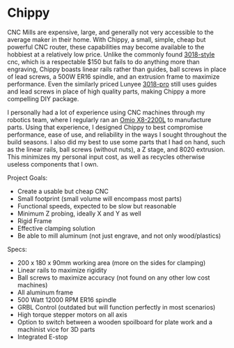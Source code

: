 # Chippy
CNC Mills are expensive, large, and generally not very accessible to the average maker in their home. With Chippy, a small, simple, cheap but powerful CNC router, these capabilities may become available to the hobbiest at a relatively low price. Unlike the commonly found [3018-style](https://a.co/d/4NDyeWJ) cnc, which is a respectable $150 but fails to do anything more than engraving, Chippy boasts linear rails rather than guides, ball screws in place of lead screws, a 500W ER16 spindle, and an extrusion frame to maximize performance. Even the similarly priced Lunyee [3018-pro](https://a.co/d/8d0D7FV) still uses guides and lead screws in place of high quality parts, making Chippy a more compelling DIY package.

I personally had a lot of experience using CNC machines through my robotics team, where I regularly ran an [Omio X8-2200L](https://www.omiocnc.com/products/x8-series/x8-2200l-usb-cnc-desktop-engraver.html) to manufacture parts. Using that experience, I designed Chippy to best compromise performance, ease of use, and reliability in the ways I sought throughout the build seasons. I also did my best to use some parts that I had on hand, such as the linear rails, ball screws (without nuts), a Z stage, and 8020 extrusion. This minimizes my personal input cost, as well as recycles otherwise useless components that I own.

Project Goals:
 - Create a usable but cheap CNC
 - Small footprint (small volume will encompass most parts)
 - Functional speeds, expected to be slow but reasonable
 - Minimum Z probing, ideally X and Y as well
 - Rigid Frame
 - Effective clamping solution
 - Be able to mill aluminum (not just engrave, and not only wood/plastics)

Specs:
- 200 x 180 x 90mm working area (more on the sides for clamping)
- Linear rails to maximize rigidity
- Ball screws to maximize accuracy (not found on any other low cost machines)
- All aluminum frame
- 500 Watt 12000 RPM ER16 spindle
- GRBL Control (outdated but will function perfectly in most scenarios)
- High torque stepper motors on all axis
- Option to switch between a wooden spoilboard for plate work and a machinist vice for 3D parts
- Integrated E-stop

